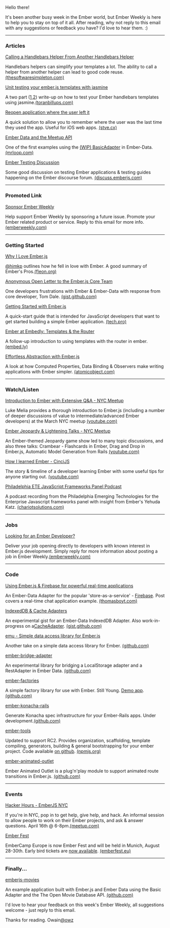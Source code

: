 Hello there!

It's been another busy week in the Ember world, but Ember Weekly is here to help you to stay on top of it all.  After reading, why not reply to this email with any suggestions or feedback you have? I'd love to hear them. :)

---

### Articles

[Calling a Handlebars Helper From Another Handlebars Helper](http://www.thesoftwaresimpleton.com/blog/2013/04/07/handlebars-helper/)

Handlebars helpers can simplify your templates a lot. The ability to call a helper from another helper can lead to good code reuse. [(thesoftwaresimpleton.com)](http://www.thesoftwaresimpleton.com/blog/2013/04/07/handlebars-helper/)

[Unit testing your ember.js templates with jasmine](http://toranbillups.com/blog/archive/2013/04/08/Unit-testing-your-emberjs-templates-with-jasmine-part-1/)

A two part ([1](http://toranbillups.com/blog/archive/2013/04/08/Unit-testing-your-emberjs-templates-with-jasmine-part-1/),[2](http://toranbillups.com/blog/archive/2013/04/09/Unit-testing-your-emberjs-templates-with-jasmine-part-2/)) write-up on how to test your Ember handlebars templates using jasmine.[(toranbillups.com)](http://toranbillups.com/blog/archive/2013/04/08/Unit-testing-your-emberjs-templates-with-jasmine-part-1/)

[Reopen application where the user left it](http://stve.cx/2013/04/ember-js-reopen-application-where-the-user-left-it/)

A quick solution to allow you to remember where the user was the last time they used the app. Useful for iOS web apps. [(stve.cx)](http://stve.cx/2013/04/ember-js-reopen-application-where-the-user-left-it/)

[Ember Data and the Meetup API](http://blog.mrloop.com/blog/2013/04/07/ember-data-and-the-meetup-api/)

One of the first examples using the [(WIP) BasicAdapter](http://emberjs.com/blog/2013/03/22/stabilizing-ember-data.html) in Ember-Data. [(mrloop.com)](http://blog.mrloop.com/blog/2013/04/07/ember-data-and-the-meetup-api/)

[Ember Testing Discussion](http://discuss.emberjs.com/t/working-on-a-testing-guide-was-detailed-ember-js-testing-example/887/)

Some good discussion on testing Ember applications &amp; testing guides happening on the Ember discourse forum. [(discuss.emberjs.com)](http://discuss.emberjs.com/t/working-on-a-testing-guide-was-detailed-ember-js-testing-example/887/)

---

### Promoted Link

[Sponsor Ember Weekly](mailto:info@emberweekly.com?Subject=Advertise%20in%20Ember%20Weekly&amp;Body=What%20would%20you%20like%20to%20advertise%3F%0ANote.%20There%20is%20a%20fee%20associated%20with%20advertising)

Help support Ember Weekly by sponsoring a future issue. Promote your Ember related product or service. Reply to this email for more info. [(emberweekly.com)](mailto:info@emberweekly.com?Subject=Advertise%20in%20Ember%20Weekly&amp;Body=What%20would%20you%20like%20to%20advertise%3F%0ANote.%20There%20is%20a%20fee%20associated%20with%20advertising)

---

### Getting Started

[Why I Love Ember.js](http://fleon.org/post/47401547699/why-i-love-ember-js)

[@himkp](https://twitter.com/himkp) outlines how he fell in love with Ember. A good summary of Ember's Pros.[(fleon.org)](http://fleon.org/post/47401547699/why-i-love-ember-js)

[Anonymous Open Letter to the Ember.js Core Team](https://gist.github.com/anonymous/5378663)

One developers frustrations with Ember &amp; Ember-Data with response from core developer, Tom Dale. [(gist.github.com)](https://gist.github.com/anonymous/5378663)

[Getting Started with Ember.js](http://tech.pro/tutorial/1166/getting-started-with-emberjs)

A quick-start guide that is intended for JavaScript developers that want to get started building a simple Ember application. [(tech.pro)](http://tech.pro/tutorial/1166/getting-started-with-emberjs)

[Ember at Embedly: Templates &amp; the Router](http://blog.embed.ly/post/47205604241/ember-at-embedly-templates-and-the-router)

A follow-up introduction to using templates with the router in ember. [(embed.ly)](http://blog.embed.ly/post/47205604241/ember-at-embedly-templates-and-the-router)

[Effortless Abstraction with Ember.js](http://spin.atomicobject.com/2013/04/14/effortless-abstraction-ember/)

A look at how Computed Properties, Data Binding &amp; Observers make writing applications with Ember simpler. [(atomicobject.com)](http://spin.atomicobject.com/2013/04/14/effortless-abstraction-ember/)

---

### Watch/Listen

[Introduction to Ember with Extensive Q&amp;A - NYC Meetup](https://www.youtube.com/watch?v=7O9X5oeAJm4)

Luke Melia provides a thorough introduction to Ember.js (including a number of deeper discussions of value to intermediate/advanced Ember developers) at the March NYC meetup [(youtube.com)](https://www.youtube.com/watch?v=7O9X5oeAJm4)

[Ember Jeopardy &amp; Lightening Talks - NYC Meetup](https://www.youtube.com/watch?v=7O9X5oeAJm4)

An Ember-themed Jeopardy game show led to many topic discussions, and also three talks: Crambear - Flashcards in Ember, Drag and Drop in Ember.js, Automatic Model Generation from Rails [(youtube.com)](https://www.youtube.com/watch?v=7O9X5oeAJm4)

[How I learned Ember - CinciJS](https://www.youtube.com/watch?v=LyHK18s9taM)

The story &amp; timeline of a developer learning Ember with some useful tips for anyone starting out. [(youtube.com)](https://www.youtube.com/watch?v=LyHK18s9taM)

[Philadelphia ETE JavaScript Frameworks Panel Podcast](http://emergingtech.chariotsolutions.com/2013/04/techcast-ete-2013-session-1-the-ete-javascript-frameworks-panel/)

A podcast recording from the Philadelphia Emerging Technologies for the Enterprise Javascript frameworks panel with insight from Ember's Yehuda Katz. [(chariotsolutions.com)](http://emergingtech.chariotsolutions.com/2013/04/techcast-ete-2013-session-1-the-ete-javascript-frameworks-panel/)

---

### Jobs

[Looking for an Ember Developer?](mailto:info@emberweekly.com?Subject=Post%20a%20Job%20in%20Ember%20Weekly&amp;Body=Title%3A%20e.g%20Senior%20Front-End%20Web%20Developer%0ABody%3A%20e.g.%20Want%20to%20work%20on%20large%20Ember.js%20projects%3F%20We%27re%20looking%20for%20a%20rockstar%20developer%20with%205%20years%20JavaScript%20experience%21%20%0Aurl%3A%20e.g.%20www.your-companies-website.com/careers%0A%0A%23%20weeks%3A%20How%20many%20weeks%20would%20you%20like%20the%20ad%20to%20be%20live%20for%3F%0ADate%3A%20When%20would%20you%20like%20the%20ad%20to%20go%20live%3F%0A%0ANotes%3A%20any%20other%20info%20you%27d%20like%20us%20to%20know...%3F%0ANote.%20There%20is%20a%20fee%20associated%20with%20advertising%20a%20job)

Deliver your job opening directly to developers with known interest in Ember.js development. Simply reply for more information about posting a job in Ember Weekly.[(emberweekly.com)](mailto:info@emberweekly.com?Subject=Post%20a%20Job%20in%20Ember%20Weekly&amp;Body=Title%3A%20e.g%20Senior%20Front-End%20Web%20Developer%0ABody%3A%20e.g.%20Want%20to%20work%20on%20large%20Ember.js%20projects%3F%20We%27re%20looking%20for%20a%20rockstar%20developer%20with%205%20years%20JavaScript%20experience%21%20%0Aurl%3A%20e.g.%20www.your-companies-website.com/careers%0A%0A%23%20weeks%3A%20How%20many%20weeks%20would%20you%20like%20the%20ad%20to%20be%20live%20for%3F%0ADate%3A%20When%20would%20you%20like%20the%20ad%20to%20go%20live%3F%0A%0ANotes%3A%20any%20other%20info%20you%27d%20like%20us%20to%20know...%3F%0ANote.%20There%20is%20a%20fee%20associated%20with%20advertising%20a%20job)

---

### Code

[Using Ember.js &amp; Firebase for powerful real-time applications](http://www.thomasboyt.com/2013/04/13/emberjs-and-firebase.html)

An Ember-Data Adapter for the popular 'store-as-a-service' - [Firebase](https://www.firebase.com/). Post covers a real-time chat application example. [(thomasboyt.com)](http://www.thomasboyt.com/2013/04/13/emberjs-and-firebase.html)

[IndexedDB &amp; Cache Adapters](https://gist.github.com/leepfrog/5352059)

An experimental gist for an Ember-Data IndexedDB Adapter. Also work-in-progress on a[CacheAdapter](https://gist.github.com/leepfrog/5359583). [(gist.github.com)](https://gist.github.com/leepfrog/5352059)

[emu - Simple data access library for Ember.js](https://github.com/charlieridley/emu)

Another take on a simple data access library for Ember. [(github.com)](https://github.com/charlieridley/emu)

[ember-bridge-adapter](https://github.com/kristianmandrup/ember-bridge-adapter)

An experimental library for bridging a LocalStorage adapter and a RestAdapter in Ember Data. [(github.com)](https://github.com/kristianmandrup/ember-bridge-adapter)

[ember-factories](https://github.com/kristianmandrup/ember-factories)

A simple factory library for use with Ember. Still Young. [Demo app](https://github.com/kristianmandrup/factories). [(github.com)](https://github.com/kristianmandrup/ember-factories)

[ember-konacha-rails](https://github.com/kristianmandrup/ember-konacha-rails)

Generate Konacha spec infrastructure for your Ember-Rails apps. Under development.[(github.com)](https://github.com/kristianmandrup/ember-konacha-rails)

[ember-tools](https://npmjs.org/package/ember-tools)

Updated to support RC2. Provides organization, scaffolding, template compiling, generators, building &amp; general bootstrapping for your ember project. Code available [on github](https://github.com/rpflorence/ember-tools). [(npmjs.org)](https://npmjs.org/package/ember-tools)

[ember-animated-outlet](https://github.com/billysbilling/ember-animated-outlet)

Ember Animated Outlet is a plug'n'play module to support animated route transitions in Ember.js. [(github.com)](https://github.com/billysbilling/ember-animated-outlet)

---

### Events

[Hacker Hours - EmberJS NYC](http://www.meetup.com/EmberJS-NYC/events/113241122/)

If you're in NYC, pop in to get help, give help, and hack. An informal session to allow people to work on their Ember projects, and ask &amp; answer questions. April 16th @ 6-8pm.[(meetup.com)](http://www.meetup.com/EmberJS-NYC/events/113241122/)

[Ember Fest](http://emberfest.eu/)

EmberCamp Europe is now Ember Fest and will be held in Munich, August 28-30th. Early bird tickets are [now available](http://emberfest.eu/pages/tickets). [(emberfest.eu)](http://emberfest.eu/)

---

### Finally...

[emberjs-movies](https://github.com/ttdonovan/emberjs-movies)

An example application built with Ember.js and Ember Data using the Basic Adapter and the The Open Movie Database API. [(github.com)](https://github.com/ttdonovan/emberjs-movies)

I'd love to hear your feedback on this week's Ember Weekly, all suggestions welcome - just reply to this email. 

Thanks for reading. Owain[@owz](http://twitter.com/owz)